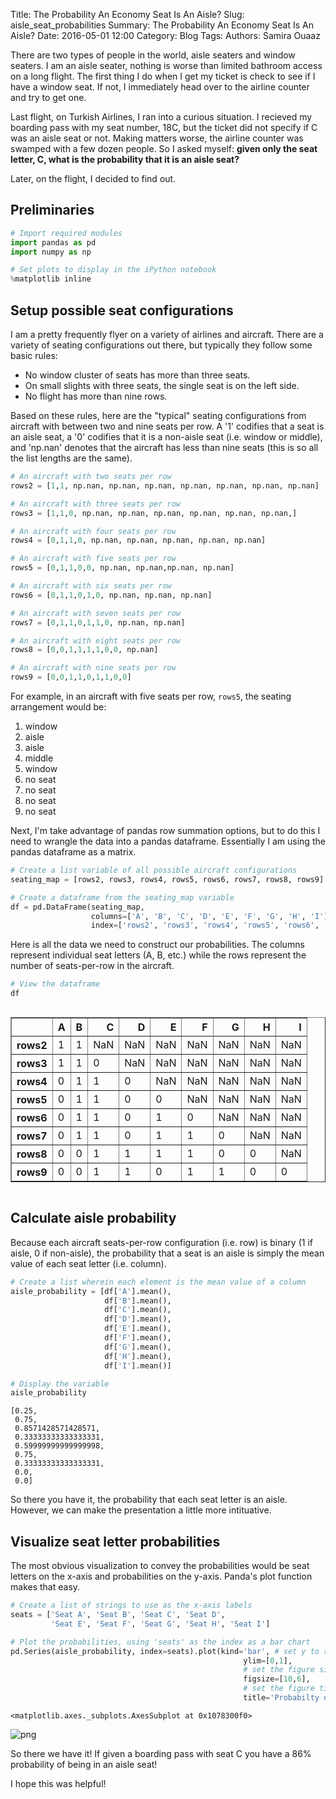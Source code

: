Title: The Probability An Economy Seat Is An Aisle?
Slug: aisle_seat_probabilities
Summary: The Probability An Economy Seat Is An Aisle?
Date: 2016-05-01 12:00
Category: Blog
Tags:
Authors: Samira Ouaaz

There are two types of people in the world, aisle seaters and window seaters. I am an aisle seater, nothing is worse than limited bathroom access on a long flight. The first thing I do when I get my ticket is check to see if I have a window seat. If not, I immediately head over to the airline counter and try to get one.

Last flight, on Turkish Airlines, I ran into a curious situation. I recieved my boarding pass with my seat number, 18C, but the ticket did not specify if C was an aisle seat or not. Making matters worse, the airline counter was swamped with a few dozen people. So I asked myself: **given only the seat letter, C, what is the probability that it is an aisle seat?**

Later, on the flight, I decided to find out.

## Preliminaries


```python
# Import required modules
import pandas as pd
import numpy as np

# Set plots to display in the iPython notebook
%matplotlib inline
```

## Setup possible seat configurations

I am a pretty frequently flyer on a variety of airlines and aircraft. There are a variety of seating configurations out there, but typically they follow some basic rules:

- No window cluster of seats has more than three seats.
- On small slights with three seats, the single seat is on the left side.
- No flight has more than nine rows.

Based on these rules, here are the "typical" seating configurations from aircraft with between two and nine seats per row. A '1' codifies that a seat is an aisle seat, a '0' codifies that it is a non-aisle seat (i.e. window or middle), and 'np.nan' denotes that the aircraft has less than nine seats (this is so all the list lengths are the same).


```python
# An aircraft with two seats per row
rows2 = [1,1, np.nan, np.nan, np.nan, np.nan, np.nan, np.nan, np.nan]

# An aircraft with three seats per row
rows3 = [1,1,0, np.nan, np.nan, np.nan, np.nan, np.nan, np.nan,]

# An aircraft with four seats per row
rows4 = [0,1,1,0, np.nan, np.nan, np.nan, np.nan, np.nan]

# An aircraft with five seats per row
rows5 = [0,1,1,0,0, np.nan, np.nan,np.nan, np.nan]

# An aircraft with six seats per row
rows6 = [0,1,1,0,1,0, np.nan, np.nan, np.nan]

# An aircraft with seven seats per row
rows7 = [0,1,1,0,1,1,0, np.nan, np.nan]

# An aircraft with eight seats per row
rows8 = [0,0,1,1,1,1,0,0, np.nan]

# An aircraft with nine seats per row
rows9 = [0,0,1,1,0,1,1,0,0]
```

For example, in an aircraft with five seats per row, `rows5`, the seating arrangement would be:

1. window
2. aisle
3. aisle
4. middle
5. window
6. no seat
7. no seat
8. no seat
9. no seat

Next, I'm take advantage of pandas row summation options, but to do this I need to wrangle the data into a pandas dataframe. Essentially I am using the pandas dataframe as a matrix.


```python
# Create a list variable of all possible aircraft configurations
seating_map = [rows2, rows3, rows4, rows5, rows6, rows7, rows8, rows9]
```


```python
# Create a dataframe from the seating_map variable
df = pd.DataFrame(seating_map,
                  columns=['A', 'B', 'C', 'D', 'E', 'F', 'G', 'H', 'I'],
                  index=['rows2', 'rows3', 'rows4', 'rows5', 'rows6', 'rows7', 'rows8', 'rows9'])
```

Here is all the data we need to construct our probabilities. The columns represent individual seat letters (A, B, etc.) while the rows represent the number of seats-per-row in the aircraft.


```python
# View the dataframe
df
```




<div style="max-height:1000px;max-width:1500px;overflow:auto;">
<table border="1" class="dataframe">
  <thead>
    <tr style="text-align: right;">
      <th></th>
      <th>A</th>
      <th>B</th>
      <th>C</th>
      <th>D</th>
      <th>E</th>
      <th>F</th>
      <th>G</th>
      <th>H</th>
      <th>I</th>
    </tr>
  </thead>
  <tbody>
    <tr>
      <th>rows2</th>
      <td> 1</td>
      <td> 1</td>
      <td>NaN</td>
      <td>NaN</td>
      <td>NaN</td>
      <td>NaN</td>
      <td>NaN</td>
      <td>NaN</td>
      <td>NaN</td>
    </tr>
    <tr>
      <th>rows3</th>
      <td> 1</td>
      <td> 1</td>
      <td>  0</td>
      <td>NaN</td>
      <td>NaN</td>
      <td>NaN</td>
      <td>NaN</td>
      <td>NaN</td>
      <td>NaN</td>
    </tr>
    <tr>
      <th>rows4</th>
      <td> 0</td>
      <td> 1</td>
      <td>  1</td>
      <td>  0</td>
      <td>NaN</td>
      <td>NaN</td>
      <td>NaN</td>
      <td>NaN</td>
      <td>NaN</td>
    </tr>
    <tr>
      <th>rows5</th>
      <td> 0</td>
      <td> 1</td>
      <td>  1</td>
      <td>  0</td>
      <td>  0</td>
      <td>NaN</td>
      <td>NaN</td>
      <td>NaN</td>
      <td>NaN</td>
    </tr>
    <tr>
      <th>rows6</th>
      <td> 0</td>
      <td> 1</td>
      <td>  1</td>
      <td>  0</td>
      <td>  1</td>
      <td>  0</td>
      <td>NaN</td>
      <td>NaN</td>
      <td>NaN</td>
    </tr>
    <tr>
      <th>rows7</th>
      <td> 0</td>
      <td> 1</td>
      <td>  1</td>
      <td>  0</td>
      <td>  1</td>
      <td>  1</td>
      <td>  0</td>
      <td>NaN</td>
      <td>NaN</td>
    </tr>
    <tr>
      <th>rows8</th>
      <td> 0</td>
      <td> 0</td>
      <td>  1</td>
      <td>  1</td>
      <td>  1</td>
      <td>  1</td>
      <td>  0</td>
      <td>  0</td>
      <td>NaN</td>
    </tr>
    <tr>
      <th>rows9</th>
      <td> 0</td>
      <td> 0</td>
      <td>  1</td>
      <td>  1</td>
      <td>  0</td>
      <td>  1</td>
      <td>  1</td>
      <td>  0</td>
      <td>  0</td>
    </tr>
  </tbody>
</table>
</div>



## Calculate aisle probability

Because each aircraft seats-per-row configuration (i.e. row) is binary (1 if aisle, 0 if non-aisle), the probability that a seat is an aisle is simply the mean value of each seat letter (i.e. column).


```python
# Create a list wherein each element is the mean value of a column
aisle_probability = [df['A'].mean(),
                     df['B'].mean(),
                     df['C'].mean(),
                     df['D'].mean(),
                     df['E'].mean(),
                     df['F'].mean(),
                     df['G'].mean(),
                     df['H'].mean(),
                     df['I'].mean()]
```


```python
# Display the variable
aisle_probability
```




    [0.25,
     0.75,
     0.8571428571428571,
     0.33333333333333331,
     0.59999999999999998,
     0.75,
     0.33333333333333331,
     0.0,
     0.0]



So there you have it, the probability that each seat letter is an aisle. However, we can make the presentation a little more intituative.

## Visualize seat letter probabilities

The most obvious visualization to convey the probabilities would be seat letters on the x-axis and probabilities on the y-axis. Panda's plot function makes that easy.


```python
# Create a list of strings to use as the x-axis labels
seats = ['Seat A', 'Seat B', 'Seat C', 'Seat D',
         'Seat E', 'Seat F', 'Seat G', 'Seat H', 'Seat I']
```


```python
# Plot the probabilities, using 'seats' as the index as a bar chart
pd.Series(aisle_probability, index=seats).plot(kind='bar', # set y to range between 0 and 1
                                                    ylim=[0,1],
                                                    # set the figure size
                                                    figsize=[10,6],
                                                    # set the figure title
                                                    title='Probabilty of being an Aisle Seat in Economy Class')
```




    <matplotlib.axes._subplots.AxesSubplot at 0x1078300f0>




![png]({filename}/images/aisle_seat_probabilities/output_20_1.png)


So there we have it! If given a boarding pass with seat C you have a 86% probability of being in an aisle seat!

I hope this was helpful!
